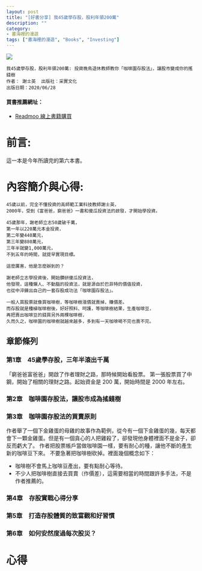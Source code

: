 ```yaml
---
layout: post
title: "[好書分享] 我45歲學存股，股利年領200萬"
description: ""
category: 
- 書海裡的漫遊
tags: ["書海裡的漫遊", "Books", "Investing"]
---
```




<div><a href="http://moo.im/a/3dnotQ" title="我45歲學存股，股利年領200萬"><img src="https://cdn.readmoo.com/cover/im/fjeqpoi_210x315.jpg?v=0"></a></div>





```
我45歲學存股，股利年領200萬: 投資晚鳥退休教師教你「咖啡園存股法」，讓股市變成你的搖錢樹
作者： 謝士英  出版社：采實文化 
出版日期：2020/06/28
```

#### 買書推薦網址：

- [Readmoo 線上書籍購買](http://moo.im/a/3dnotQ)

# 前言:

這一本是今年所讀完的第六本書。 

# 內容簡介與心得:

```
45歲以前，完全不懂投資的高師範工業科技教師謝士英，
2000年，受到《富爸爸，窮爸爸》一書和傻瓜投資法的啟發，才開始學投資。

45歲那年，謝老師立志50歲破千萬，
第一年以220萬元本金投資，
第二年變440萬元，
第三年變880萬元，
三年半就變1,000萬元，
不到五年的時間，就提早實現目標。

這麼厲害，他是怎麼辦到的？

謝老師立志學投資後，開始鑽研傻瓜投資法，
他發現，這種懶人、不動腦的投資法，就是源自於巴菲特的價值投資，
也從中淬鍊出自己的一套存股成功法「咖啡園存股法」。

一般人買股票就像買咖啡樹，等咖啡樹漲價就賣掉，賺價差。
而存股就是種植咖啡樹後，好好照料、呵護，等咖啡樹結果，生產咖啡豆，
再把賣出咖啡豆的錢買另外兩棵咖啡樹，
久而久之，咖啡園的咖啡樹就越來越多，多到有一天咖啡喝不完也賣不完。
```

## 章節條列

### 第1章　45歲學存股，三年半滾出千萬

「窮爸爸富爸爸」開啟了作者理財之路，那時候開始看股票。 第一張股票買了中鋼，開始了相關的理財之路。起始資金是 200 萬，開始時間是 2000 年左右。 

### 第2章　咖啡園存股法，讓股市成為搖錢樹

### 第3章　咖啡園存股法的買賣原則

作者舉了一個下金雞蛋的母雞的故事作為範例，從今有一個下金雞蛋的幾，每天都會下一顆金雞蛋。但是有一個貪心的人把雞殺了，卻發現他身體裡面不是金子，卻反而虧大了。 作者把股票帳戶當做咖啡園一樣，要有耐心的種，讓他不斷的產生新的咖啡豆下來。 不要急著把咖啡樹砍掉。裡面幾個概念如下：

- 咖啡樹不會馬上咖啡豆產出，要有點耐心等待。
- 不少人把咖啡樹直接去買賣（作價差），這需要相當的時間跟許多手法，不是作者推薦的。

### 
### 第4章　存股實戰心得分享
### 第5章　打造存股體質的致富觀和好習慣
### 第6章　如何安然度過每次股災？



# 心得



